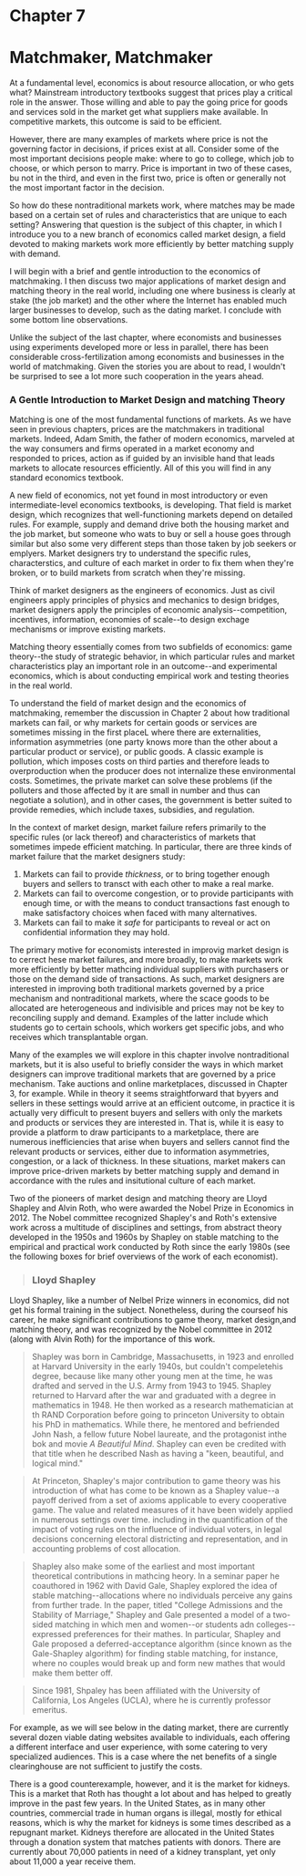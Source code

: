 # Chapter 7

# Matchmaker, Matchmaker

At a fundamental level, economics is about resource allocation, or who gets what? Mainstream introductory textbooks suggest that prices play a critical role in the answer. Those willing and able to pay the going price for goods and services sold in the market get what suppliers make available. In competitive markets, this outcome is said to be efficient.

However, there are many examples of markets where price is not the governing factor in decisions, if prices exist at all. Consider some of the most important decisions people make: where to go to college, which job to choose, or which person to marry. Price is important in two of these cases, bu not in the third, and even in the first two, price is often or generally not the most important factor in the decision.

So how do these nontraditional markets work, where matches may be made based on a certain set of rules and characteristics that are unique to each setting? Answering that question is the subject of this chapter, in which I introduce you to a new branch of economics called market design, a field devoted to making markets work more efficiently by better matching supply with demand.

I will begin with a brief and gentle introduction to the economics of matchmaking. I then discuss two major applications of market design and matching theory in the real world, including one where business is clearly at stake (the job market) and the other where the Internet has enabled much larger businesses to develop, such as the dating market. I conclude with some bottom line observations.

Unlike the subject of the last chapter, where economists and businesses using experiments developed more or less in parallel, there has been considerable cross-fertilization among economists and businesses in the world of matchmaking. Given the stories you are about to read, I wouldn't be surprised to see a lot more such cooperation in the years ahead.

### A Gentle Introduction to Market Design and matching Theory

Matching is one of the most fundamental functions of markets. As we have seen in previous chapters, prices are the matchmakers in traditional markets. Indeed, Adam Smith, the father of modern economics, marveled at the way consumers and firms operated in a market economy and responded to prices, action as if guided by an invisible hand that leads markets to allocate resources efficiently. All of this you will find in any standard economics textbook.

A new field of economics, not yet found in most introductory or even intermediate-level economics textbooks, is developing. That field is market design, which recognizes that well-functioning markets depend on detailed rules. For example, supply and demand drive both the housing market and the job market, but someone who wats to buy or sell a house goes through similar but also some very different steps than those taken by job seekers or emplyers. Market designers try to understand the specific rules, characterstics, and culture of each market in order to fix them when they're broken, or to build markets from scratch when they're missing.

Think of market designers as the engineers of economics. Just as civil engineers apply principles of physics and mechanics to design bridges, market designers apply the principles of economic analysis--competition, incentives, information, economies of scale--to design exchage mechanisms or improve existing markets.

Matching theory essentially comes from two subfields of economics: game theory--the study of strategic behavior, in which particular rules and market characteristics play an important role in an outcome--and experimental economics, which is about conducting empirical work and testing theories in the real world.

To understand the field of market design and the economics of matchmaking, remember the discussion in Chapter 2 about how traditional markets can fail, or why markets for certain goods or services are sometimes missing in the first placeL where there are externalities, information asymmetries (one party knows more than the other about a particular product or service), or public goods. A classic example is pollution, which imposes costs on third parties and therefore leads to overproduction when the producer does not internalize these environmental costs. Sometimes, the private market can solve these problems (if the polluters and those affected by it are small in number and thus can negotiate a solution), and in other cases, the government is better suited to provide remedies, which include taxes, subsidies, and regulation.

In the context of market design, market failure refers primarily to the specific rules (or lack thereof) and characteristics of markets that sometimes impede efficient matching. In particular, there are three kinds of market failure that the market designers study:

1. Markets can fail to provide *thickness*, or to bring together enough buyers and sellers to transct with each other to make a real marke.
2. Markets can fail to overcome congestion, or to provide participants with enough time, or with the means to conduct transactions fast enough to make satisfactory choices when faced with many alternatives.
3. Markets can fail to make it *safe* for participants to reveal or act on confidential information they may hold.

The primary motive for economists interested in improvig market design is to cerrect hese market failures, and more broadly, to make markets work more efficiently by better mathcing individual suppliers with purchasers or those on the demand side of transactions. As such, market designers are interested in improving both traditional markets governed by a price mechanism and nontraditional markets, where the scace goods to be allocated are heterogeneous and indivisible and prices may not be key to reconciling supply and demand. Examples of the latter include which students go to certain schools, which workers get specific jobs, and who receives which transplantable organ.

Many of the examples we will explore in this chapter involve nontraditional markets, but it is also useful to briefly consider the ways in which market designers can improve traditional markets that are governed by a price mechanism. Take auctions and online marketplaces, discussed in Chapter 3, for example. While in theory it seems straightforward that byyers and sellers in these settings would arrive at an efficient outcome, in practice it is actually very difficult to present buyers and sellers with only the markets and products or services they are interested in. That is, while it is easy to provide a platform to draw participants to a marketplace, there are numerous inefficiencies that arise when buyers and sellers cannot find the relevant products or services, either due to information asymmetries, congestion, or a lack of thickness. In these situations, market makers can improve price-driven markets by better matching supply and demand in accordance with the rules and insitutional culture of each market.

Two of the pioneers of market design and matching theory are Lloyd Shapley and Alvin Roth, who were awarded the Nobel Prize in Economics in 2012. The Nobel committee recognized Shapley's and Roth's extensive work across a multitude of disciplines and settings, from abstract theory developed in the 1950s and 1960s by Shapley on stable matching to the empirical and practical work conducted by Roth since the early 1980s (see the following boxes for brief overviews of the work of each economist).

> ### Lloyd Shapley
Lloyd Shapley, like a number of Nelbel Prize winners in economics, did not get his formal training in the subject. Nonetheless, during the courseof his career, he make significant contributions to game theory, market design,and matching theory, and was recognized by the Nobel committee in 2012 (along with Alvin Roth) for the importance of this work.

> Shapley was born in Cambridge, Massachusetts, in 1923 and enrolled at Harvard University in the early 1940s, but couldn't compeletehis degree, because like many other young men at the time, he was drafted and served in the U.S. Army from 1943 to 1945. Shapley returned to Harvard after the war and graduated with a degree in mathematics in 1948. He then worked as a research mathematician at th RAND Corporation before going to princeton University to obtain his PhD in mathematics. While there, he mentored and befriended John Nash, a fellow future Nobel laureate, and the protagonist inthe bok and movie *A Beautiful Mind*. Shapley can even be credited with that title when he described Nash as having a "keen, beautiful, and logical mind."

> At Princeton, Shapley's major contribution to game theory was his introduction of what has come to be known as a Shapley value--a payoff derived from a set of axioms applicable to every cooperative game. The value and related measures of it have been widely applied in numerous settings over time. including in the quantification of the impact of voting rules on the influence of individual voters, in legal decisions concerning electoral districting and representation, and in accounting problems of cost allocation.

> Shapley also make some of the earliest and most important theoretical contributions in mathcing heory. In a seminar paper he coauthored in 1962 with David Gale, Shapley explored the idea of stable matching--allocations where no individuals perceive any gains from further trade. In the paper, titled "College Admissions and the Stability of Marriage," Shapley and Gale presented a model of a two-sided matching in which men and women--or students adn colleges--expressed preferences for their mathes. In particular, Shapley and Gale proposed a deferred-acceptance algorithm (since known as the Gale-Shapley algorithm) for finding stable matching, for instance, where no couples would break up and form new mathes that would make them better off.

> Since 1981, Shpaley has been affiliated with the University of California, Los Angeles (UCLA), where he is currently professor emeritus.

For example, as we will see below in the dating market, there are currently several dozen viable dating websites available to individuals, each offering a different interface and user experience, with some catering to very specialized audiences. This is a case where the net benefits of a single clearinghouse are not sufficient to justify the costs.

There is a good counterexample, however, and it is the market for kidneys. This is a market that Roth has thought a lot about and has helped to greatly improve in the past few years. In the United States, as in many other countries, commercial trade in human organs is illegal, mostly for ethical reasons, which is why the market for kidneys is some times described as a repugnant market. Kidneys therefore are allocated in the United States through a donation system that matches patients with donors. There are currently about 70,000 patients in need of a kidney transplant, yet only about 11,000 a year receive them.
